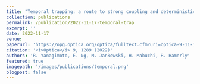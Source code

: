 ```yaml
---
title: "Temporal trapping: a route to strong coupling and deterministic optical quantum computation"
collection: publications
permalink: /publication/2022-11-17-temporal-trap
excerpt: ''
date: 2022-11-17
venue: 
paperurl: 'https://opg.optica.org/optica/fulltext.cfm?uri=optica-9-11-1289&id=521759'
citation: '<i>Optica</i> 9, 1289 (2022)'
authors: 'R. Yanagimoto, E. Ng, M. Jankowski, H. Mabuchi, R. Hamerly'
featured: true
imagepath: '/images/publications/temporal.png'
blogpost: false
---
```

